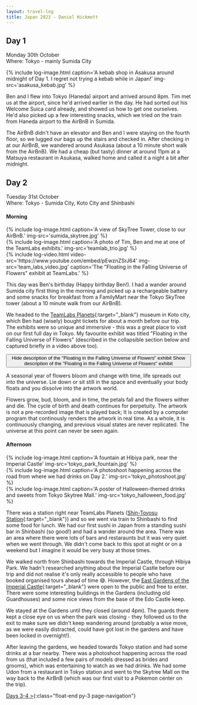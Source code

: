 ```yaml
---
layout: travel-log
title: Japan 2023 - Daniel Hickmott
---
```


## Day 1 

<span class="day-details">Monday 30th October</span><br>
<span class="day-details">Where: Tokyo - mainly Sumida City</span>

<div class="row my-3">
    <div class="col-md-4 d-flex justify-content-center text-center align-top">
        {% include log-image.html caption='A kebab shop in Asakusa around midnight of Day 1. I regret not trying a kebab while in Japan!' img-src='asakusa_kebab.jpg' %}
    </div>
</div>

Ben and I flew into Tokyo (Haneda) airport and arrived around 8pm. 
Tim met us at the airport, since he'd arrived earlier in the day.
He had sorted out his Welcome Suica card already, and showed us how to get one ourselves. 
He'd also picked up a few interesting snacks, which we tried on the train from Haneda airport to the AirBnB in Sumida.

The AirBnB didn't have an elevator and Ben and I were staying on the fourth floor, so we lugged our bags up the stairs and checked in.
After checking in at our AirBnB, we wandered around Asukasa (about a 10 minute short walk from the AirBnB). 
We had a cheap (but tasty) dinner at around 11pm at a Matsuya restaurant in Asukasa, walked home and called it a night a bit after midnight.

## Day 2 

<span class="day-details">Tuesday 31st October</span><br>
<span class="day-details">Where: Tokyo - Sumida City, Koto City and Shinbashi</span>

#### Morning

<div class="row my-3">
    <div class="col-md-4 d-flex justify-content-center text-center align-top">
        {% include log-image.html caption='A view of SkyTree Tower, close to our AirBnB.' img-src='sumida_skytree.jpg' %}
    </div>
    <div class="col-md-4 d-flex justify-content-center text-center align-top">
        {% include log-image.html caption='A photo of Tim, Ben and me at one of the TeamLabs exhibits.' img-src='teamlab_trio.jpg' %}
    </div>
    <div class="col-md-4 col-md-4 d-flex justify-content-center text-center align-top">
        {% include log-video.html video-src='https://www.youtube.com/embed/pEwznZSrJ64' img-src='team_labs_video.jpg' caption='The "Floating in the Falling Universe of Flowers" exhibit at TeamLabs.' %}
    </div>
</div>

This day was Ben's birthday (Happy birthday Ben!). 
I had a wander around Sumida city first thing in the morning and picked up a rechargeable battery and some snacks for breakfast from a FamilyMart near the Tokyo SkyTree tower (about a 10 minute walk from our AirBnB).

We headed to the [TeamLabs Planets](https://www.teamlab.art/e/planets/){:target="_blank"} museum in Koto city, which Ben had (wisely) bought tickets for about a month before our trip. 
The exhibits were so unique and immersive - this was a great place to visit on our first full day in Tokyo.
My favourite exhibit was titled "Floating in the Falling Universe of Flowers" (described in the collapsible section below and captured briefly in a video above too).

<div class="my-3">
    <button class="btn btn-secondary collapsed" type="button" data-bs-toggle="collapse" data-bs-target="#collapse-team-labs" aria-expanded="false" aria-controls="collapse-team-labs">
        <span class="if-not-collapsed">
            Hide description of the "Floating in the Falling Universe of Flowers" exhibit<i class="fa fa-toggle-up mx-2"></i>
        </span>
        <span class="if-collapsed">
            Show description of the "Floating in the Falling Universe of Flowers" exhibit<i class="fa fa-toggle-down mx-2"></i>
        </span>
    </button>
    <div class="collapse" id="collapse-team-labs">
        <div class="card card-body my-2">
            <p>A seasonal year of flowers bloom and change with time, life spreads out into the universe. Lie down or sit still in the space and eventually your body floats and you dissolve into the artwork world.</p>
            <p>Flowers grow, bud, bloom, and in time, the petals fall and the flowers wither and die. The cycle of birth and death continues for perpetuity. The artwork is not a pre-recorded image that is played back; It is created by a computer program that continously renders the artwork in real time. As a whole, it is continuously changing, and previous visual states are never replicated. The universe at this point can never be seen again.</p>
        </div>
    </div>
</div>

#### Afternoon

<div class="row my-3">
    <div class="col-md-4 d-flex justify-content-center text-center align-top">
        {% include log-image.html caption='A fountain at Hibiya park, near the Imperial Castle' img-src='tokyo_park_fountain.jpg' %}
    </div>
    <div class="col-md-4 d-flex justify-content-center text-center align-top">
        {% include log-image.html caption='A photoshoot happening across the road from where we had drinks on Day 2.' img-src='tokyo_photoshoot.jpg' %}
    </div>
    <div class="col-md-4 d-flex justify-content-center text-center align-top">
        {% include log-image.html caption='A poster of Halloween-themed drinks and sweets from Tokyo Skytree Mall.' img-src='tokyo_halloween_food.jpg' %}
    </div>
</div>

There was a station right near TeamLabs Planets ([Shin-Toyosu Station](https://www.google.com/maps/place/Shin-Toyosu+Sta./@35.6488721,139.7909563,16.59z/data=!4m14!1m7!3m6!1s0x60188908e728e749:0x6de450c94bd3d622!2steamLab+Planets!8m2!3d35.6491207!4d139.7897739!16s%2Fg%2F11ghxr0p5m!3m5!1s0x601889976d9833b5:0x13a47c7d3116ff75!8m2!3d35.6487318!4d139.7901697!16s%2Fm%2F02vmjgw?entry=ttu){:target="_blank"}) and so we went via train to Shinbashi to find some food for lunch.
We had our first sushi in Japan from a standing sushi bar in Shinbashi (so good!) and had a wander around the area.
There was an area where there were lots of bars and restaraunts but it was very quiet when we went through.
We didn't come back to this spot at night or on a weekend but I imagine it would be very busy at those times.

We walked north from Shinbashi towards the Imperial Castle, through Hibiya Park.
We hadn't researched anything about the Imperial Castle before our trip and did not realise it's only really accessible to people who have booked organised tours ahead of time 😅.
However, the [East Gardens of the Imperial Castle](https://www.google.com/maps/place/The+East+Gardens+of+the+Imperial+Palace/@35.6867824,139.7545696,17z/data=!3m1!4b1!4m6!3m5!1s0x60188c13425af13d:0xa31b000a35db03f9!8m2!3d35.6867824!4d139.7571445!16s%2Fm%2F0nbczmq?entry=ttu){:target="_blank"} were open to the public and free to enter.
There were some interesting buildings in the Gardens (including old Guardhouses) and some nice views from the base of the Edo Castle keep.

We stayed at the Gardens until they closed (around 4pm).
The guards there kept a close eye on us when the park was closing - they followed us to the exit to make sure we didn't keep wandering around (probably a wise move, as we were easily distracted, could have got lost in the gardens and have been locked in overnight!).

After leaving the gardens, we headed towards Tokyo station and had some drinks at a bar nearby. 
There was a photoshoot happening across the road from us (that included a few pairs of models dressed as brides and grooms), which was entertaining to watch as we had drinks.
We had some Udon from a restaurant in Tokyo station and went to the Skytree Mall on the way back to the AirBnB (which was our first visit to a Pokemon center on the trip).

[Days 3-4 >](tokyo-2){:class="float-end py-3 page-navigation"}
